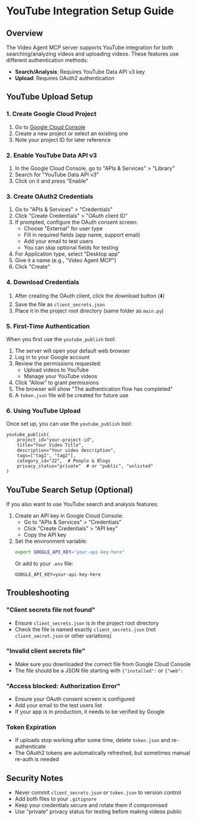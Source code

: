 # YouTube Integration Setup Guide

## Overview

The Video Agent MCP server supports YouTube integration for both searching/analyzing videos and uploading videos. These features use different authentication methods:

- **Search/Analysis**: Requires YouTube Data API v3 key
- **Upload**: Requires OAuth2 authentication

## YouTube Upload Setup

### 1. Create Google Cloud Project

1. Go to [Google Cloud Console](https://console.cloud.google.com)
2. Create a new project or select an existing one
3. Note your project ID for later reference

### 2. Enable YouTube Data API v3

1. In the Google Cloud Console, go to "APIs & Services" > "Library"
2. Search for "YouTube Data API v3"
3. Click on it and press "Enable"

### 3. Create OAuth2 Credentials

1. Go to "APIs & Services" > "Credentials"
2. Click "Create Credentials" > "OAuth client ID"
3. If prompted, configure the OAuth consent screen:
   - Choose "External" for user type
   - Fill in required fields (app name, support email)
   - Add your email to test users
   - You can skip optional fields for testing
4. For Application type, select "Desktop app"
5. Give it a name (e.g., "Video Agent MCP")
6. Click "Create"

### 4. Download Credentials

1. After creating the OAuth client, click the download button (⬇️)
2. Save the file as `client_secrets.json`
3. Place it in the project root directory (same folder as `main.py`)

### 5. First-Time Authentication

When you first use the `youtube_publish` tool:

1. The server will open your default web browser
2. Log in to your Google account
3. Review the permissions requested:
   - Upload videos to YouTube
   - Manage your YouTube videos
4. Click "Allow" to grant permissions
5. The browser will show "The authentication flow has completed"
6. A `token.json` file will be created for future use

### 6. Using YouTube Upload

Once set up, you can use the `youtube_publish` tool:

```
youtube_publish(
    project_id="your-project-id",
    title="Your Video Title",
    description="Your video description",
    tags=["tag1", "tag2"],
    category_id="22",  # People & Blogs
    privacy_status="private"  # or "public", "unlisted"
)
```

## YouTube Search Setup (Optional)

If you also want to use YouTube search and analysis features:

1. Create an API key in Google Cloud Console:
   - Go to "APIs & Services" > "Credentials"
   - Click "Create Credentials" > "API key"
   - Copy the API key
2. Set the environment variable:
   ```bash
   export GOOGLE_API_KEY="your-api-key-here"
   ```
   Or add to your `.env` file:
   ```
   GOOGLE_API_KEY=your-api-key-here
   ```

## Troubleshooting

### "Client secrets file not found"
- Ensure `client_secrets.json` is in the project root directory
- Check the file is named exactly `client_secrets.json` (not `client_secret.json` or other variations)

### "Invalid client secrets file"
- Make sure you downloaded the correct file from Google Cloud Console
- The file should be a JSON file starting with `{"installed":` or `{"web":`

### "Access blocked: Authorization Error"
- Ensure your OAuth consent screen is configured
- Add your email to the test users list
- If your app is in production, it needs to be verified by Google

### Token Expiration
- If uploads stop working after some time, delete `token.json` and re-authenticate
- The OAuth2 tokens are automatically refreshed, but sometimes manual re-auth is needed

## Security Notes

- Never commit `client_secrets.json` or `token.json` to version control
- Add both files to your `.gitignore`
- Keep your credentials secure and rotate them if compromised
- Use "private" privacy status for testing before making videos public